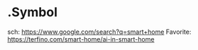 # .Symbol
sch: https://www.google.com/search?q=smart+home Favorite: https://terfino.com/smart-home/ai-in-smart-home
